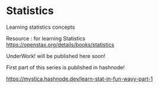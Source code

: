 # Statistics 
Learning statistics concepts

Resource :
   for learning Statistics https://openstax.org/details/books/statistics
   
   
UnderWork! will be published here soon!

First part of this series is published in hashnode!

https://mystica.hashnode.dev/learn-stat-in-fun-wayy-part-1
